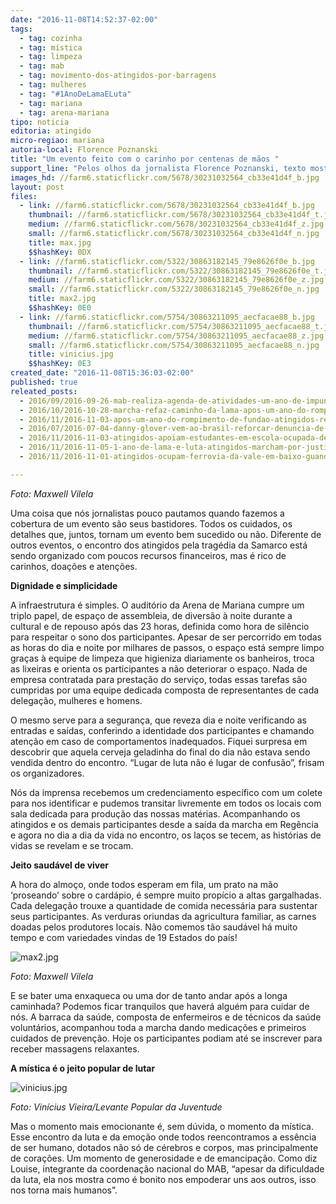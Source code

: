 ```yaml
---
date: "2016-11-08T14:52:37-02:00"
tags:
  - tag: cozinha
  - tag: mística
  - tag: limpeza
  - tag: mab
  - tag: movimento-dos-atingidos-por-barragens
  - tag: mulheres
  - tag: "#1AnoDeLamaELuta"
  - tag: mariana
  - tag: arena-mariana
tipo: noticia
editoria: atingido
micro-regiao: mariana
autoria-local: Florence Poznanski
title: "Um evento feito com o carinho por centenas de mãos "
support_line: "Pelos olhos da jornalista Florence Poznanski, texto mostra como se organizam os atingidos para a realização do Encontro dos Atingidos em Mariana (MG)"
images_hd: //farm6.staticflickr.com/5678/30231032564_cb33e41d4f_b.jpg
layout: post
files:
  - link: //farm6.staticflickr.com/5678/30231032564_cb33e41d4f_b.jpg
    thumbnail: //farm6.staticflickr.com/5678/30231032564_cb33e41d4f_t.jpg
    medium: //farm6.staticflickr.com/5678/30231032564_cb33e41d4f_z.jpg
    small: //farm6.staticflickr.com/5678/30231032564_cb33e41d4f_n.jpg
    title: max.jpg
    $$hashKey: 0DX
  - link: //farm6.staticflickr.com/5322/30863182145_79e8626f0e_b.jpg
    thumbnail: //farm6.staticflickr.com/5322/30863182145_79e8626f0e_t.jpg
    medium: //farm6.staticflickr.com/5322/30863182145_79e8626f0e_z.jpg
    small: //farm6.staticflickr.com/5322/30863182145_79e8626f0e_n.jpg
    title: max2.jpg
    $$hashKey: 0E0
  - link: //farm6.staticflickr.com/5754/30863211095_aecfacae88_b.jpg
    thumbnail: //farm6.staticflickr.com/5754/30863211095_aecfacae88_t.jpg
    medium: //farm6.staticflickr.com/5754/30863211095_aecfacae88_z.jpg
    small: //farm6.staticflickr.com/5754/30863211095_aecfacae88_n.jpg
    title: vinicius.jpg
    $$hashKey: 0E3
created_date: "2016-11-08T15:36:03-02:00"
published: true
releated_posts:
  - 2016/09/2016-09-26-mab-realiza-agenda-de-atividades-um-ano-de-impunidade-do-crime-da-samarco-em-mariana-mg.md
  - 2016/10/2016-10-28-marcha-refaz-caminho-da-lama-apos-um-ano-do-rompimento-de-fundao.md
  - 2016/11/2016-11-03-apos-um-ano-do-rompimento-de-fundao-atingidos-realizam-encontro-em-mariana.md
  - 2016/07/2016-07-04-danny-glover-vem-ao-brasil-reforcar-denuncia-de-golpe-contra-dilma.md
  - 2016/11/2016-11-03-atingidos-apoiam-estudantes-em-escola-ocupada-de-mariana-mg.md
  - 2016/11/2016-11-05-1-ano-de-lama-e-luta-atingidos-marcham-por-justica-em-bento-rodrigues.md
  - 2016/11/2016-11-01-atingidos-ocupam-ferrovia-da-vale-em-baixo-guandu-es.md

---
```

<p><em>Foto: Maxwell Vilela</em></p>

<p>Uma coisa que n&oacute;s jornalistas pouco pautamos quando fazemos a cobertura de um evento s&atilde;o seus bastidores. Todos os cuidados, os detalhes que, juntos, tornam um evento bem sucedido ou n&atilde;o. Diferente de outros eventos, o encontro dos atingidos pela trag&eacute;dia da Samarco est&aacute; sendo organizado com poucos recursos financeiros, mas &eacute; rico de carinhos, doa&ccedil;&otilde;es e aten&ccedil;&otilde;es.</p>

<p><strong>Dignidade e simplicidade</strong></p>

<p>A infraestrutura &eacute; simples. O audit&oacute;rio da Arena de Mariana cumpre um triplo papel, de espa&ccedil;o de assembleia, de divers&atilde;o &agrave; noite durante a cultural e de repouso ap&oacute;s das 23 horas, definida como hora de sil&ecirc;ncio para respeitar o sono dos participantes. Apesar de ser percorrido em todas as horas do dia e noite por milhares de passos, o espa&ccedil;o est&aacute; sempre limpo gra&ccedil;as &agrave; equipe de limpeza que higieniza diariamente os banheiros, troca as lixeiras e orienta os participantes a n&atilde;o deteriorar o espa&ccedil;o. Nada de empresa contratada para presta&ccedil;&atilde;o do servi&ccedil;o, todas essas tarefas s&atilde;o cumpridas por uma equipe dedicada composta de representantes de cada delega&ccedil;&atilde;o, mulheres e homens.</p>

<p>O mesmo serve para a seguran&ccedil;a, que reveza dia e noite verificando as entradas e sa&iacute;das, conferindo a identidade dos participantes e chamando aten&ccedil;&atilde;o em caso de comportamentos inadequados. Fiquei surpresa em descobrir que aquela cerveja geladinha do final do dia n&atilde;o estava sendo vendida dentro do encontro. &ldquo;Lugar de luta n&atilde;o &eacute; lugar de confus&atilde;o&rdquo;, frisam os organizadores.</p>

<p>N&oacute;s da imprensa recebemos um credenciamento espec&iacute;fico com um colete para nos identificar e pudemos transitar livremente em todos os locais com sala dedicada para produ&ccedil;&atilde;o das nossas mat&eacute;rias. Acompanhando os atingidos e os demais participantes desde a sa&iacute;da da marcha em Reg&ecirc;ncia e agora no dia a dia da vida no encontro, os la&ccedil;os se tecem, as hist&oacute;rias de vidas se revelam e se trocam.</p>

<p><strong>Jeito saud&aacute;vel de viver</strong></p>

<p>A hora do almo&ccedil;o, onde todos esperam em fila, um prato na m&atilde;o &lsquo;proseando&rsquo; sobre o card&aacute;pio, &eacute; sempre muito prop&iacute;cio a altas gargalhadas. Cada delega&ccedil;&atilde;o trouxe a quantidade de comida necess&aacute;ria para sustentar seus participantes. As verduras oriundas da agricultura familiar, as carnes doadas pelos produtores locais. N&atilde;o comemos t&atilde;o saud&aacute;vel h&aacute; muito tempo e com variedades vindas de 19 Estados do pa&iacute;s!</p>

<p><img alt="max2.jpg" src="//farm6.staticflickr.com/5322/30863182145_79e8626f0e_b.jpg" /></p>

<p><em>Foto: Maxwell Vilela</em></p>

<p>E se bater uma enxaqueca ou uma dor de tanto andar ap&oacute;s a longa caminhada? Podemos ficar tranquilos que haver&aacute; algu&eacute;m para cuidar de n&oacute;s. A barraca da sa&uacute;de, composta de enfermeiros e de t&eacute;cnicos da sa&uacute;de volunt&aacute;rios, acompanhou toda a marcha dando medica&ccedil;&otilde;es e primeiros cuidados de preven&ccedil;&atilde;o. Hoje os participantes podiam at&eacute; se inscrever para receber massagens relaxantes.</p>

<p><strong>A m&iacute;stica &eacute; o jeito popular de lutar</strong></p>

<p><img alt="vinicius.jpg" src="//farm6.staticflickr.com/5754/30863211095_aecfacae88_b.jpg" /></p>

<p><em>Foto: Vin&iacute;cius Vieira/Levante Popular da Juventude</em></p>

<p>Mas o momento mais emocionante &eacute;, sem d&uacute;vida, o momento da m&iacute;stica. Esse encontro da luta e da emo&ccedil;&atilde;o onde todos reencontramos a ess&ecirc;ncia de ser humano, dotados n&atilde;o s&oacute; de c&eacute;rebros e corpos, mas principalmente de cora&ccedil;&otilde;es. Um momento de generosidade e de emancipa&ccedil;&atilde;o. Como diz Louise, integrante da coordena&ccedil;&atilde;o nacional do MAB, &ldquo;apesar da dificuldade da luta, ela nos mostra como &eacute; bonito nos empoderar uns aos outros, isso nos torna mais humanos&rdquo;.&nbsp;</p>
